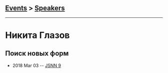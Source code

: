 ## [Events](../README.md) > [Speakers](../speakers.md)
---

# Никита Глазов

## Поиск новых форм
- 2018 Mar 03 -- [JSNN 9](https://youtu.be/o2WooiJ1A3w)    
